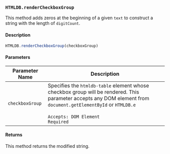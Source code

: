 ### `HTMLDB.renderCheckboxGroup`

This method adds zeros at the beginning of a given `text` to construct a string with the length of `digitCount`.

#### Description

```javascript
HTMLDB.renderCheckboxGroup(checkboxGroup)
```

#### Parameters

| Parameter Name             | Description                               |
| -------------------------- | ----------------------------------------- |
| `checkboxGroup` | Specifies the `htmldb-table` element whose checkbox group will be rendered. This parameter accepts any DOM element from `document.getElementById` or `HTMLDB.e`<br><br>`Accepts: DOM Element`<br>`Required` |

#### Returns

This method returns the modified string.